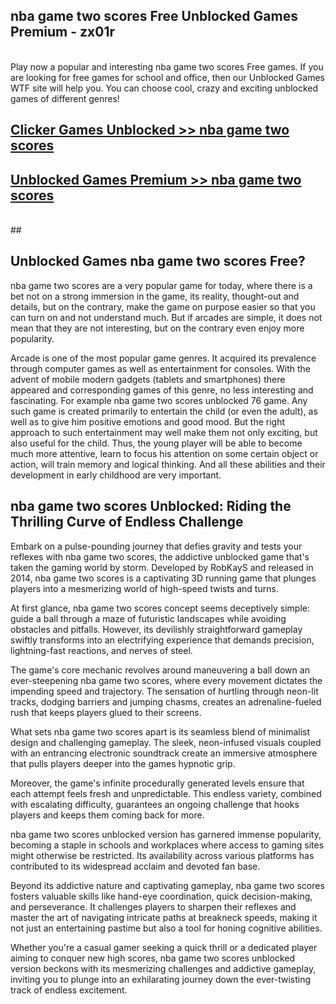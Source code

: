 ## nba game two scores Free Unblocked Games Premium - zx01r <br>
<br>
Play now a popular and interesting nba game two scores Free games. If you are looking for free games for school and office, then our Unblocked Games WTF site will help you. You can choose cool, crazy and exciting unblocked games of different genres!


##  [Clicker Games Unblocked >> nba game two scores](http://freeplayer.one?title=nba_game_two_scores&ref=04)

##  [Unblocked Games Premium >> nba game two scores](http://freeplayer.one?title=nba_game_two_scores&ref=04)
  <br>
  ##



## Unblocked Games nba game two scores Free?

nba game two scores are a very popular game for today, where there is a bet not on a strong immersion in the game, its reality, thought-out and details, but on the contrary, make the game on purpose easier so that you can turn on and not understand much. But if arcades are simple, it does not mean that they are not interesting, but on the contrary even enjoy more popularity.

Arcade is one of the most popular game genres. It acquired its prevalence through computer games as well as entertainment for consoles. With the advent of mobile modern gadgets (tablets and smartphones) there appeared and corresponding games of this genre, no less interesting and fascinating. For example nba game two scores unblocked 76 game. Any such game is created primarily to entertain the child (or even the adult), as well as to give him positive emotions and good mood. But the right approach to such entertainment may well make them not only exciting, but also useful for the child. Thus, the young player will be able to become much more attentive, learn to focus his attention on some certain object or action, will train memory and logical thinking. And all these abilities and their development in early childhood are very important.

##  nba game two scores Unblocked: Riding the Thrilling Curve of Endless Challenge

Embark on a pulse-pounding journey that defies gravity and tests your reflexes with nba game two scores, the addictive unblocked game that's taken the gaming world by storm. Developed by RobKayS and released in 2014, nba game two scores is a captivating 3D running game that plunges players into a mesmerizing world of high-speed twists and turns.

At first glance, nba game two scores concept seems deceptively simple: guide a ball through a maze of futuristic landscapes while avoiding obstacles and pitfalls. However, its devilishly straightforward gameplay swiftly transforms into an electrifying experience that demands precision, lightning-fast reactions, and nerves of steel.

The game's core mechanic revolves around maneuvering a ball down an ever-steepening nba game two scores, where every movement dictates the impending speed and trajectory. The sensation of hurtling through neon-lit tracks, dodging barriers and jumping chasms, creates an adrenaline-fueled rush that keeps players glued to their screens.

What sets nba game two scores apart is its seamless blend of minimalist design and challenging gameplay. The sleek, neon-infused visuals coupled with an entrancing electronic soundtrack create an immersive atmosphere that pulls players deeper into the games hypnotic grip.

Moreover, the game's infinite procedurally generated levels ensure that each attempt feels fresh and unpredictable. This endless variety, combined with escalating difficulty, guarantees an ongoing challenge that hooks players and keeps them coming back for more.

nba game two scores unblocked version has garnered immense popularity, becoming a staple in schools and workplaces where access to gaming sites might otherwise be restricted. Its availability across various platforms has contributed to its widespread acclaim and devoted fan base.

Beyond its addictive nature and captivating gameplay, nba game two scores fosters valuable skills like hand-eye coordination, quick decision-making, and perseverance. It challenges players to sharpen their reflexes and master the art of navigating intricate paths at breakneck speeds, making it not just an entertaining pastime but also a tool for honing cognitive abilities.

Whether you're a casual gamer seeking a quick thrill or a dedicated player aiming to conquer new high scores, nba game two scores unblocked version beckons with its mesmerizing challenges and addictive gameplay, inviting you to plunge into an exhilarating journey down the ever-twisting track of endless excitement.
